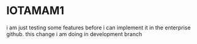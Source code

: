 # IOTAMAM1
i am just testing some features before i can implement it in the enterprise github.
this change i am doing in development branch
